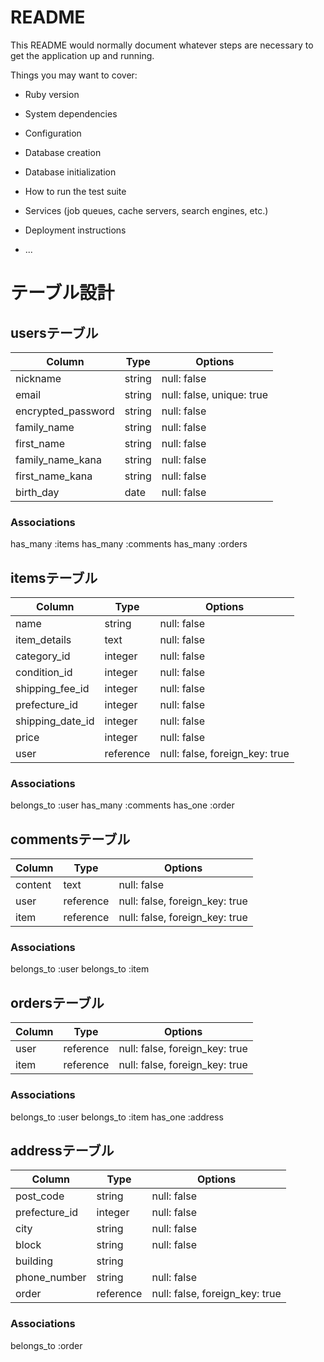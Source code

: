 # README

This README would normally document whatever steps are necessary to get the
application up and running.

Things you may want to cover:

* Ruby version

* System dependencies

* Configuration

* Database creation

* Database initialization

* How to run the test suite

* Services (job queues, cache servers, search engines, etc.)

* Deployment instructions

* ...


# テーブル設計

## usersテーブル

| Column             | Type   | Options     |
|--------------------|--------|-------------|
| nickname           | string | null: false | 
| email              | string | null: false, unique: true |
| encrypted_password | string | null: false |
| family_name        | string | null: false |
| first_name         | string | null: false |
| family_name_kana   | string | null: false |
| first_name_kana    | string | null: false |
| birth_day          | date   | null: false |


### Associations

has_many :items
has_many :comments
has_many :orders


## itemsテーブル

| Column             | Type    | Options     |
|--------------------|---------|-------------|
| name               | string  | null: false |
| item_details       | text    | null: false |
| category_id        | integer | null: false |
| condition_id       | integer | null: false |
| shipping_fee_id    | integer | null: false |
| prefecture_id      | integer | null: false |
| shipping_date_id   | integer | null: false |
| price              | integer | null: false |
| user               | reference | null: false, foreign_key: true |

### Associations

belongs_to :user
has_many :comments
has_one :order


## commentsテーブル

| Column             | Type   | Options     |
|--------------------|--------|-------------|
| content            | text   | null: false |
| user               | reference | null: false, foreign_key: true |
| item               | reference | null: false, foreign_key: true |

### Associations

belongs_to :user
belongs_to :item


## ordersテーブル

| Column             | Type   | Options     |
|--------------------|--------|-------------|
| user               | reference | null: false, foreign_key: true |
| item               | reference | null: false, foreign_key: true |


### Associations

belongs_to :user
belongs_to :item
has_one :address



## addressテーブル

| Column             | Type    | Options     |
|--------------------|---------|-------------|
| post_code          | string  | null: false |
| prefecture_id      | integer | null: false |
| city               | string  | null: false |
| block              | string  | null: false |
| building           | string  |             |
| phone_number       | string  | null: false |
| order              | reference | null: false, foreign_key: true |

### Associations

belongs_to :order

